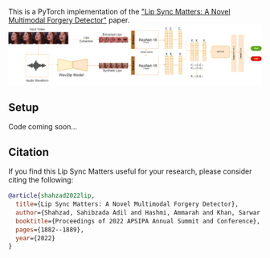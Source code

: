 This is a PyTorch implementation of the ["Lip Sync Matters: A Novel Multimodal Forgery Detector"](http://www.apsipa.org/proceedings/2022/APSIPA%202022/ThPM2-1/1570840237.pdf) paper.
![Model Overview](model/proposed_model.png)

## Setup
Code coming soon...
## Citation
If you find this Lip Sync Matters useful for your research, please consider citing the following:
```bibtex
@article{shahzad2022lip,
  title={Lip Sync Matters: A Novel Multimodal Forgery Detector},
  author={Shahzad, Sahibzada Adil and Hashmi, Ammarah and Khan, Sarwar and Peng, Yan-Tsung and Tsao, Yu and Wang, Hsin-Min}
  booktitle={Proceedings of 2022 APSIPA Annual Summit and Conference},
  pages={1882--1889},
  year={2022}
}
```
